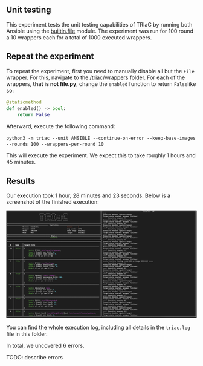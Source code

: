 ## Unit testing

This experiment tests the unit testing capabilities of TRIaC by running both Ansible using the [builtin.file](https://docs.ansible.com/ansible/latest/collections/ansible/builtin/file_module.html) module. The experiment was run for 100 round a 10 wrappers each for a total of 1000 executed wrappers.

## Repeat the experiment

To repeat the experiment, first you need to manually disable all but the ```File``` wrapper. For this, navigate to the [/triac/wrappers](/triac/wrappers) folder. For each of the wrappers, **that is not file.py**, change the ```enabled``` function to return ```False```like so:

```python
@staticmethod
def enabled() -> bool:
    return False
```

Afterward, execute the following command:

```console
python3 -m triac --unit ANSIBLE --continue-on-error --keep-base-images --rounds 100 --wrappers-per-round 10
```

This will execute the experiment. We expect this to take roughly 1 hours and 45 minutes.

## Results

Our execution took 1 hour, 28 minutes and 23 seconds. Below is a screenshot of the finished execution:

![Image](/experiments/unit/screenshot.png "Screenshot of the TRIaC experiment for unit testing")

You can find the whole execution log, including all details in the ```triac.log``` file in this folder.

In total, we uncovered 6 errors.

TODO: describe errors